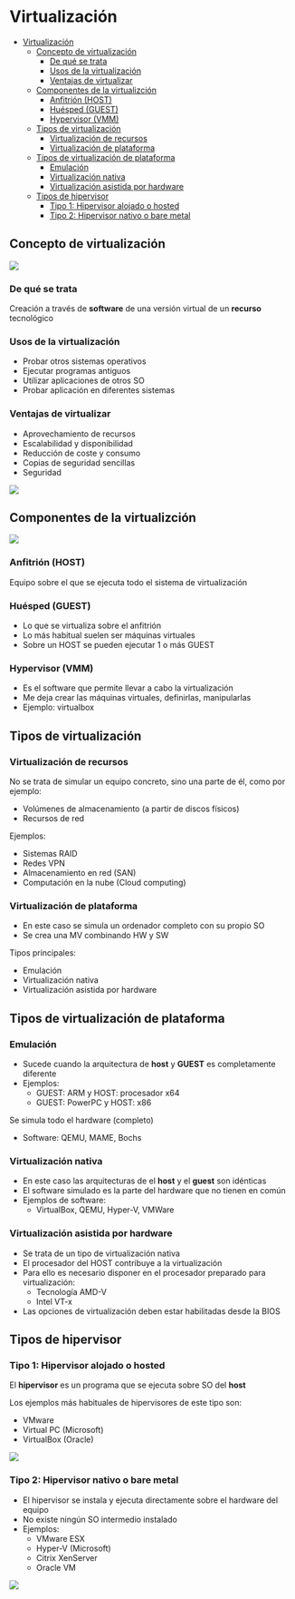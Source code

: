 # Virtualización

- [Virtualización](#virtualizaci%C3%B3n)
  - [Concepto de virtualización](#concepto-de-virtualizaci%C3%B3n)
    - [De qué se trata](#de-qu%C3%A9-se-trata)
    - [Usos de la virtualización](#usos-de-la-virtualizaci%C3%B3n)
    - [Ventajas de virtualizar](#ventajas-de-virtualizar)
  - [Componentes de la virtualizción](#componentes-de-la-virtualizci%C3%B3n)
    - [Anfitrión (HOST)](#anfitri%C3%B3n-host)
    - [Huésped (GUEST)](#hu%C3%A9sped-guest)
    - [Hypervisor (VMM)](#hypervisor-vmm)
  - [Tipos de virtualización](#tipos-de-virtualizaci%C3%B3n)
    - [Virtualización de recursos](#virtualizaci%C3%B3n-de-recursos)
    - [Virtualización de plataforma](#virtualizaci%C3%B3n-de-plataforma)
  - [Tipos de virtualización de plataforma](#tipos-de-virtualizaci%C3%B3n-de-plataforma)
    - [Emulación](#emulaci%C3%B3n)
    - [Virtualización nativa](#virtualizaci%C3%B3n-nativa)
    - [Virtualización asistida por hardware](#virtualizaci%C3%B3n-asistida-por-hardware)
  - [Tipos de hipervisor](#tipos-de-hipervisor)
    - [Tipo 1: Hipervisor alojado o hosted](#tipo-1-hipervisor-alojado-o-hosted)
    - [Tipo 2: Hipervisor nativo o bare metal](#tipo-2-hipervisor-nativo-o-bare-metal)

## Concepto de virtualización

![](2019-05-16-08-40-46.png)

### De qué se trata

Creación a través de **software** de una versión virtual de un **recurso** tecnológico

### Usos de la virtualización

- Probar otros sistemas operativos
- Ejecutar programas antiguos
- Utilizar aplicaciones de otros SO
- Probar aplicación en diferentes sistemas

### Ventajas de virtualizar

- Aprovechamiento de recursos
- Escalabilidad y disponibilidad
- Reducción de coste y consumo
- Copias de seguridad sencillas
- Seguridad

![](2019-05-16-08-42-01.png)

## Componentes de la virtualizción

![](2019-05-16-08-42-51.png)

### Anfitrión (HOST)

Equipo sobre el que se ejecuta todo el sistema de virtualización

### Huésped (GUEST)

- Lo que se virtualiza sobre el anfitrión
- Lo más habitual suelen ser máquinas virtuales
- Sobre un HOST se pueden ejecutar 1 o más GUEST

### Hypervisor (VMM)

- Es el software que permite llevar a cabo la virtualización
- Me deja crear las máquinas virtuales, definirlas, manipularlas
- Ejemplo: virtualbox

## Tipos de virtualización

### Virtualización de recursos

No se trata de simular un equipo concreto, sino una parte de él, como por ejemplo:

- Volúmenes de almacenamiento (a partir de discos físicos)
- Recursos de red

Ejemplos:

- Sistemas RAID
- Redes VPN
- Almacenamiento en red (SAN)
- Computación en la nube (Cloud computing)

### Virtualización de plataforma

- En este caso se simula un ordenador completo con su propio SO
- Se crea una MV combinando HW y SW

Tipos principales:

- Emulación
- Virtualización nativa
- Virtualización asistida por hardware

## Tipos de virtualización de plataforma

### Emulación

- Sucede cuando la arquitectura de **host** y **GUEST** es completamente diferente
- Ejemplos:
  - GUEST: ARM y HOST: procesador x64
  - GUEST: PowerPC y HOST: x86

Se simula todo el hardware (completo)

- Software: QEMU, MAME, Bochs

### Virtualización nativa

- En este caso las arquitecturas de el **host** y el **guest** son idénticas
- El software simulado es la parte del hardware que no tienen en común
- Ejemplos de software:
  - VirtualBox, QEMU, Hyper-V, VMWare

### Virtualización asistida por hardware

- Se trata de un tipo de virtualización nativa
- El procesador del HOST contribuye a la virtualización
- Para ello es necesario disponer en el procesador preparado para virtualización:
  - Tecnología AMD-V
  - Intel VT-x
- Las opciones de virtualización deben estar habilitadas desde la BIOS

## Tipos de hipervisor

### Tipo 1: Hipervisor alojado o hosted

El **hipervisor** es un programa que se ejecuta sobre SO del **host**

Los ejemplos más habituales de hipervisores de este tipo son:

- VMware
- Virtual PC (Microsoft)
- VirtualBox (Oracle)

![](2019-05-16-08-44-14.png)

### Tipo 2: Hipervisor nativo o bare metal

- El hipervisor se instala y ejecuta directamente sobre el hardware del equipo
- No existe ningún SO intermedio instalado
- Ejemplos:
  - VMware ESX
  - Hyper-V (Microsoft)
  - Citrix XenServer
  - Oracle VM

![](2019-05-16-08-44-34.png)